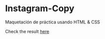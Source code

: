 # Instagram-Copy
Maquetación de práctica usando HTML & CSS

Check the result <a href="https://giselasolis.github.io/Instagram-Copy/"> here <a>
